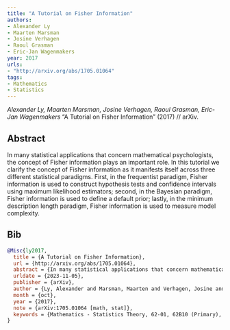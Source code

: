 ```yaml
---
title: "A Tutorial on Fisher Information"
authors:
- Alexander Ly
- Maarten Marsman
- Josine Verhagen
- Raoul Grasman
- Eric-Jan Wagenmakers
year: 2017
urls:
- "http://arxiv.org/abs/1705.01064"
tags:
- Mathematics
- Statistics
---
```


<i>Alexander Ly, Maarten Marsman, Josine Verhagen, Raoul Grasman, Eric-Jan Wagenmakers</i> <span title="In many statistical applications that concern mathematical psychologists, the concept of Fisher information plays an important role. In this tutorial we clarify the concept of Fisher information as it manifests itself across three different statistical paradigms. First, in the frequentist paradigm, Fisher information is used to construct hypothesis tests and confidence intervals using maximum likelihood estimators; second, in the Bayesian paradigm, Fisher information is used to define a default prior; lastly, in the minimum description length paradigm, Fisher information is used to measure model complexity.">“A Tutorial on Fisher Information”</span> (2017) // arXiv.

## Abstract

In many statistical applications that concern mathematical psychologists, the concept of Fisher information plays an important role. In this tutorial we clarify the concept of Fisher information as it manifests itself across three different statistical paradigms. First, in the frequentist paradigm, Fisher information is used to construct hypothesis tests and confidence intervals using maximum likelihood estimators; second, in the Bayesian paradigm, Fisher information is used to define a default prior; lastly, in the minimum description length paradigm, Fisher information is used to measure model complexity.

## Bib

```bib
@Misc{ly2017,
  title = {A Tutorial on Fisher Information},
  url = {http://arxiv.org/abs/1705.01064},
  abstract = {In many statistical applications that concern mathematical psychologists, the concept of Fisher information plays an important role. In this tutorial we clarify the concept of Fisher information as it manifests itself across three different statistical paradigms. First, in the frequentist paradigm, Fisher information is used to construct hypothesis tests and confidence intervals using maximum likelihood estimators; second, in the Bayesian paradigm, Fisher information is used to define a default prior; lastly, in the minimum description length paradigm, Fisher information is used to measure model complexity.},
  urldate = {2023-11-05},
  publisher = {arXiv},
  author = {Ly, Alexander and Marsman, Maarten and Verhagen, Josine and Grasman, Raoul and Wagenmakers, Eric-Jan},
  month = {oct},
  year = {2017},
  note = {arXiv:1705.01064 [math, stat]},
  keywords = {Mathematics - Statistics Theory, 62-01, 62B10 (Primary), 62F03, 62F12, 62F15, 62B10 (Secondary)},
}
```
